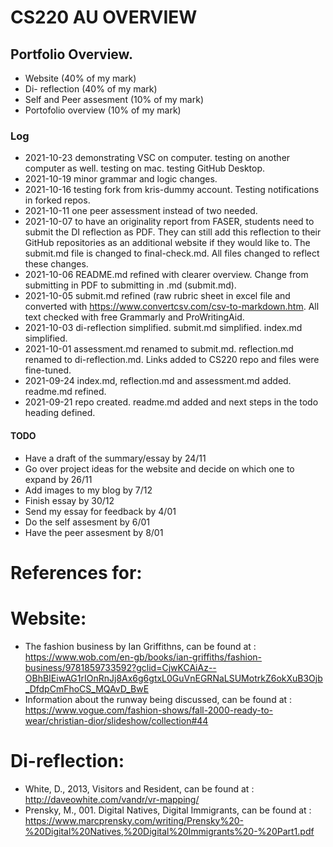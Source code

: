 # CS220 AU OVERVIEW
##  Portfolio Overview. 

- Website (40% of my mark) 
- Di- reflection (40% of my mark)
- Self and Peer assesment (10% of my mark)
- Portofolio overview (10% of my mark)

### Log

- 2021-10-23 demonstrating VSC on computer. testing on another computer as well. testing on mac. testing GitHub Desktop. 
- 2021-10-19 minor grammar and logic changes.  
- 2021-10-16 testing fork from kris-dummy account. Testing notifications in forked repos.  
- 2021-10-11 one peer assessment instead of two needed.  
- 2021-10-07 to have an originality report from FASER, students need to submit the DI reflection as PDF. They can still add this reflection to their GitHub  repositories as an additional website if they would like to. The submit.md file is changed to final-check.md. All files changed to reflect these changes.    
- 2021-10-06 README.md refined with clearer overview. Change from submitting in PDF to submitting in .md (submit.md).  
- 2021-10-05 submit.md refined (raw rubric sheet in excel file and converted with https://www.convertcsv.com/csv-to-markdown.htm. All text checked with free Grammarly and ProWritingAid. 
- 2021-10-03 di-reflection simplified. submit.md simplified. index.md simplified.   
- 2021-10-01 assessment.md renamed to submit.md. reflection.md renamed to di-reflection.md. Links added to CS220 repo and files were fine-tuned.   
- 2021-09-24 index.md, reflection.md and assessment.md added. readme.md refined.   
- 2021-09-21 repo created. readme.md added and next steps in the todo heading defined.   

#### TODO
- Have a draft of the summary/essay by 24/11
- Go over project ideas for the website and decide on which one to expand by 26/11
- Add images to my blog by 7/12
- Finish essay by 30/12
- Send my essay for feedback by 4/01
- Do the self assesment by 6/01
- Have the peer assesment by 8/01

# References for:

# Website:
- The fashion business by Ian Griffithns, can be found at : https://www.wob.com/en-gb/books/ian-griffiths/fashion-business/9781859733592?gclid=CjwKCAiAz--OBhBIEiwAG1rIOnRnJj8Ax6g6gtxL0GuVnEGRNaLSUMotrkZ6okXuB3Ojb_DfdpCmFhoCS_MQAvD_BwE 
- Information about the runway being discussed, can be found at : https://www.vogue.com/fashion-shows/fall-2000-ready-to-wear/christian-dior/slideshow/collection#44

# Di-reflection:
- White, D., 2013, Visitors and Resident, can be found at : http://daveowhite.com/vandr/vr-mapping/
- Prensky, M., 001. Digital Natives, Digital Immigrants, can be found at : https://www.marcprensky.com/writing/Prensky%20-%20Digital%20Natives,%20Digital%20Immigrants%20-%20Part1.pdf
